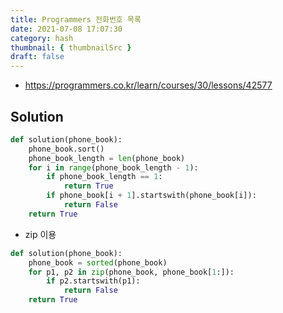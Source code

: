 ```yaml
---
title: Programmers 전화번호 목록
date: 2021-07-08 17:07:30
category: hash
thumbnail: { thumbnailSrc }
draft: false
---
```


- https://programmers.co.kr/learn/courses/30/lessons/42577

## Solution

```py
def solution(phone_book):
    phone_book.sort()
    phone_book_length = len(phone_book)
    for i in range(phone_book_length - 1):
        if phone_book_length == 1:
            return True
        if phone_book[i + 1].startswith(phone_book[i]):
            return False
    return True
```

- zip 이용

```py
def solution(phone_book):
    phone_book = sorted(phone_book)
    for p1, p2 in zip(phone_book, phone_book[1:]):
        if p2.startswith(p1):
            return False
    return True
```
